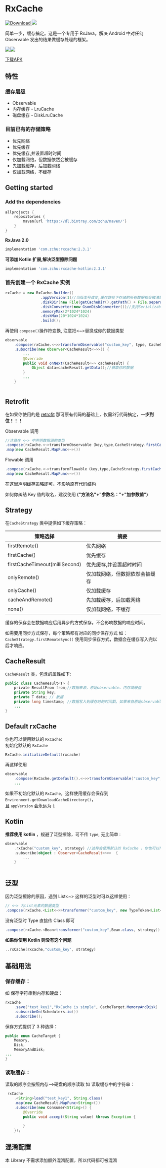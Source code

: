 # RxCache

[ ![Download](https://api.bintray.com/packages/zchu/maven/rxcache/images/download.svg) ](https://bintray.com/zchu/maven/rxcache/_latestVersion)<a href="http://www.methodscount.com/?lib=com.zchu%3Arxcache%3A1.2.6"><img src="https://img.shields.io/badge/Size-42 KB-e91e63.svg"/></a>




简单一步，缓存搞定。这是一个专用于 RxJava，解决 Android 中对任何 Observable 发出的结果做缓存处理的框架。

<img src="/screenshots/s0.gif"  /><img src="/screenshots/s1.gif"  />

[下载APK](https://raw.githubusercontent.com/z-chu/RxCache/master/sample-debug.apk)

## 特性
### 缓存层级

* Observable
* 内存缓存 - LruCache
* 磁盘缓存 - DiskLruCache


### 目前已有的存储策略 

* 优先网络
* 优先缓存
* 优先缓存,并设置超时时间
* 仅加载网络，但数据依然会被缓存
* 先加载缓存，后加载网络
* 仅加载网络，不缓存



## Getting started
### Add the dependencies
```groovy
allprojects {
    repositories {     
        maven{url 'https://dl.bintray.com/zchu/maven/'} 
    }
}
```
**RxJava 2.0**
```groovy
implementation 'com.zchu:rxcache:2.3.1'
```
**可添加 Kotlin 扩展,解决泛型擦除问题**
```groovy
implementation 'com.zchu:rxcache-kotlin:2.3.1'
```

### 首先创建一个 RxCache 实例



```java
rxCache = new RxCache.Builder()
                .appVersion(1)//当版本号改变,缓存路径下存储的所有数据都会被清除掉
                .diskDir(new File(getCacheDir().getPath() + File.separator + "data-cache"))
                .diskConverter(new GsonDiskConverter())//支持Serializable、Json(GsonDiskConverter)
                .memoryMax(2*1024*1024)
                .diskMax(20*1024*1024)
                .build();
```
再使用 `compose()`操作符变换, 注意把<~>替换成你的数据类型
```java
observable
	.compose(rxCache.<~>>transformObservable("custom_key", type, CacheStrategy.firstCache()))
	.subscribe(new Observer<CacheResult<~>>() {
		...
		@Override
		public void onNext(CacheResult<~> cacheResult) {
			Object data=cacheResult.getData();//获取你的数据
		}
		...
	}
	
```
## Retrofit

在如果你使用的是 [retrofit](https://github.com/square/retrofit) 那可原有代码的基础上，仅需2行代码搞定，**一步到位！！！**

Observable 调用
```java
//注意在 <~> 中声明数据源的类型
.compose(rxCache.<~>transformObservable（key,type,CacheStrategy.firstCache()))
.map(new CacheResult.MapFunc<~>())
```
Flowable 调用
```java
.compose(rxCache.<~>transformFlowable（key,type,CacheStrategy.firstCache()))
.map(new CacheResult.MapFunc<~>())
```
在这里声明缓存策略即可，不影响原有代码结构

如何你纠结 Key 值的取名，建议使用 **("方法名"+"参数名："+"加参数值")**


## Strategy
在`CacheStrategy` 类中提供如下缓存策略：

 策略选择                   | 摘要      
 ------------------------- | ------- 
 firstRemote()             | 优先网络
 firstCache() |优先缓存
 firstCacheTimeout(milliSecond) |优先缓存,并设置超时时间
 onlyRemote() | 仅加载网络，但数据依然会被缓存
 onlyCache()           | 仅加载缓存 
 cacheAndRemote()              | 先加载缓存，后加载网络   
 none()              | 仅加载网络，不缓存

缓存的保存会在数据响应后用异步的方式保存，不会影响数据的响应时间。

如需要用同步方式保存，每个策略都有对应的同步保存方式
如： `CacheStrategy.firstRemoteSync()`
使用同步保存方式，数据会在缓存写入完以后才响应。


## CacheResult
`CacheResult` 类，包含的属性如下:

```java
public class CacheResult<T> {
    private ResultFrom from;//数据来源，原始observable、内存或硬盘
    private String key;
    private T data; // 数据
    private long timestamp; //数据写入到缓存时的时间戳，如果来自原始observable则为0
	...
}
```


## Default rxCache
你也可以使用默认的 `RxCache`:
<br/>
初始化默认的 `RxCache`
```java
RxCache.initializeDefault(rxcache)
```
再这样使用
```java
observable
	.compose(RxCache.getDefault().<~>>transformObservable("custom_key", type, strategy))
	...
```
如果不初始化默认的 `RxCache`，这样使用缓存会保存到 `Environment.getDownloadCacheDirectory()`，<br/>且 `appVersion` 会永远为 `1`


## Kotlin
**推荐使用 kotlin** ，规避了泛型擦除，可不传 `type`, 无比简单 :

```kotlin
observable
	.rxCache("custom_key", strategy) //这样会使用默认的 RxCache ，你也可以传入任意 rxcache 使用
	.subscribe(object : Observer<CacheResult<~>>  {
		...
	}
	
```






## 泛型
因为泛型擦除的原因，遇到 List<~> 这样的泛型时可以这样使用：

```java
// <~> 为List元素的数据类型
.compose(rxCache.<List<~>>transformer("custom_key", new TypeToken<List<~>>() {}.getType(), strategy))
```

没有泛型时 Type 直接传 Class 即可
```java
.compose(rxCache.<Bean>transformer("custom_key",Bean.class, strategy))
```

**如果你使用 Kotlin 则没有这个问题**
```kotlin
..rxCache(rxcache,"custom_key", strategy)
```



## 基础用法

### 保存缓存：
如 保存字符串到内存和硬盘：
```java
rxCache
	.save("test_key1","RxCache is simple", CacheTarget.MemoryAndDisk)
	.subscribeOn(Schedulers.io())
	.subscribe();
```
保存方式提供了 3 种选择：
```java
public enum CacheTarget {
    Memory,
    Disk,
    MemoryAndDisk;
...
}
```


### 读取缓存：
读取的顺序会按照内存-->硬盘的顺序读取
如 读取缓存中的字符串：
```java
 rxCache
	.<String>load("test_key1", String.class)
	.map(new CacheResult.MapFunc<String>())
	.subscribe(new Consumer<String>() {
		@Override
		public void accept(String value) throws Exception {
			
		}
	});
```



## 混淆配置
本 Library 不需求添加额外混淆配置，所以代码都可被混淆

